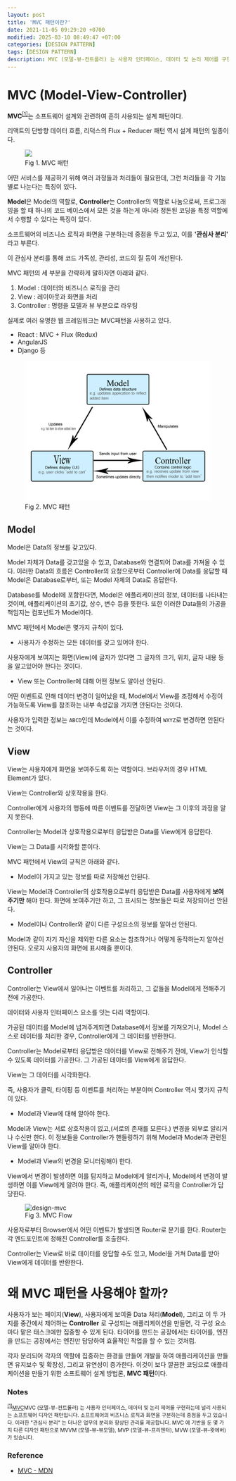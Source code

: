 ```yaml
---
layout: post
title: 'MVC 패턴이란?'
date: 2021-11-05 09:29:20 +0700
modified: 2025-03-10 08:49:47 +07:00
categories: [DESIGN PATTERN]
tags: [DESIGN PATTERN]
description: MVC (모델-뷰-컨트롤러) 는 사용자 인터페이스, 데이터 및 논리 제어를 구현하는데 널리 사용되는 소프트웨어 디자인 패턴입니다. 소프트웨어의 비즈니스 로직과 화면을 구분하는데 중점을 두고 있습니다. 이러한 "관심사 분리" 는 더나은 업무의 분리와 향상된 관리를 제공합니다. MVC 에 기반을 둔 몇 가지 다른 디자인 패턴으로 MVVM (모델-뷰-뷰모델), MVP (모델-뷰-프리젠터), MVW (모델-뷰-왓에버) 가 있습니다.
---
```


# MVC (Model-View-Controller)

**MVC**<sup id="user">[[1]](#user-ref)</sup>는 소프트웨어 설계와 관련하여 흔히 사용되는 설계 패턴이다.

리액트의 단방향 데이터 흐름, 리덕스의 Flux + Reducer 패턴 역시 설계 패턴의 일종이다.

<figure>
<img src="https://images.velog.io/images/shitaikoto/post/ffbe7968-bf95-40a9-8d75-a16503533cf5/img2.png">
<figcaption>Fig 1. MVC 패턴</figcaption>
</figure>

어떤 서비스를 제공하기 위해 여러 과정들과 처리들이 필요한데, 그런 처리들을 각 기능별로 나눈다는 특징이 있다.

**Model**은 Model의 역할로, **Controller**는 Controller의 역할로 나눔으로써, 프로그래밍을 할 때 하나의 코드 베이스에서 모든 것을 하는게 아니라 정돈된 코딩을 특정 역할에서 수행할 수 있다는 특징이 있다.

소프트웨어의 비즈니스 로직과 화면을 구분하는데 중점을 두고 있고, 이를 **'관심사 분리'** 라고 부른다.

이 관심사 분리를 통해 코드 가독성, 관리성, 코드의 질 등이 개선된다.

MVC 패턴의 세 부분을 간략하게 말하자면 아래와 같다.

1. Model : 데이터와 비즈니스 로직을 관리
2. View : 레이아웃과 화면을 처리
3. Controller : 명령을 모델과 뷰 부분으로 라우팅

실제로 여러 유명한 웹 프레임워크는 MVC패턴을 사용하고 있다.

- React : MVC + Flux (Redux)
- AngularJS
- Django 등

<figure>
<img src="./../../images/design-mvc1.png" alt="design-mvc">
<figcaption>Fig 2. MVC 패턴</figcaption>
</figure>

## Model

Model은 Data의 정보를 갖고있다.

Model 자체가 Data를 갖고있을 수 있고, Database와 연결되어 Data를 가져올 수 있다. 이러한 Data의 흐름은 Controller의 요청으로부터 Controller에 Data를 응답할 때 Model은 Database로부터, 또는 Model 자체의 Data로 응답한다.

Database를 Model에 포함한다면, Model은 애플리케이션의 정보, 데이터를 나타내는 것이며, 애플리케이션의 초기값, 상수, 변수 등을 뜻한다. 또한 이러한 Data들의 가공을 책임지는 컴포넌트가 Model이다.

MVC 패턴에서 Model은 몇가지 규칙이 있다.

- 사용자가 수정하는 모든 데이터를 갖고 있어야 한다.

사용자에게 보여지는 화면(View)에 글자가 있다면 그 글자의 크기, 위치, 글자 내용 등을 알고있어야 한다는 것이다.

- View 또는 Controller에 대해 어떤 정보도 알아선 안된다.

어떤 이벤트로 인해 데이터 변경이 일어났을 때, Model에서 View를 조정해서 수정이 가능하도록 View를 참조하는 내부 속성값을 가지면 안된다는 것이다.

사용자가 입력한 정보는 `ABCD`인데 Model에서 이를 수정하여 `WXYZ`로 변경하면 안된다는 것이다.

## View

View는 사용자에게 화면을 보여주도록 하는 역할이다.
브라우저의 경우 HTML Element가 있다.

View는 Controller와 상호작용을 한다.

Controller에게 사용자의 행동에 따른 이벤트를 전달하면 View는 그 이후의 과정을 알지 못한다.

Controller는 Model과 상호작용으로부터 응답받은 Data를 View에게 응답한다.

View는 그 Data를 시각화할 뿐이다.

MVC 패턴에서 View의 규칙은 아래와 같다.

- Model이 가지고 있는 정보를 따로 저장해선 안된다.

View는 Model과 Controller의 상호작용으로부터 응답받은 Data를 사용자에게 **보여주기만** 해야 한다.
화면에 보여주기만 하고, 그 표시되는 정보들은 따로 저장되어선 안된다.

- Model이나 Controller와 같이 다른 구성요소의 정보를 알아선 안된다.

Model과 같이 자기 자신을 제외한 다른 요소는 참조하거나 어떻게 동작하는지 알아선 안된다. 오로지 사용자의 화면에 표시해줄 뿐이다.

## Controller

Controller는 View에서 일어나는 이벤트를 처리하고, 그 값들을 Model에게 전해주기 전에 가공한다.

데이터와 사용자 인터페이스 요소를 잇는 다리 역할이다.

가공된 데이터를 Model에 넘겨주게되면 Database에서 정보를 가져오거나, Model 스스로 데이터를 처리한 경우, Controller에게 그 데이터를 반환한다.

Controller는 Model로부터 응답받은 데이터를 View로 전해주기 전에, View가 인식할 수 있도록 데이터를 가공한다. 그 가공된 데이터를 View에게 응답한다.

View는 그 데이터를 시각화한다.

즉, 사용자가 클릭, 타이핑 등 이벤트를 처리하는 부분이며 Controller 역시 몇가지 규칙이 있다.

- Model과 View에 대해 알아야 한다.

Model과 View는 서로 상호작용이 없고,(서로의 존재를 모른다.) 변경을 외부로 알리거나 수신만 한다. 이 정보들을 Controller가 핸들링하기 위해 Model과 Model과 관련된 View를 알아야 한다.

- Model과 View의 변경을 모니터링해야 한다.

View에서 변경이 발생하면 이를 탐지하고 Model에게 알리거나, Model에서 변경이 발생하면 이를 View에게 알려야 한다. 즉, 애플리케이션의 메인 로직을 Controller가 담당한다.

<figure>
<img src="https://images.velog.io/images/shitaikoto/post/e7193ee0-f6e5-49d0-a5e5-6fd5aed03b7e/img3.png" alt="design-mvc">
<figcaption>Fig 3. MVC Flow</figcaption>
</figure>

사용자로부터 Browser에서 어떤 이벤트가 발생되면 Router로 분기를 한다. Router는 각 엔드포인트에 정해진 Controller를 호출한다.

Controller는 View로 바로 데이터를 응답할 수도 있고, Model을 거쳐 Data를 받아 View에게 데이터를 반환한다.

# 왜 MVC 패턴을 사용해야 할까?

사용자가 보는 페이지(**View**), 사용자에게 보여줄 Data 처리(**Model**), 그리고 이 두 가지를 중간에서 제어하는 **Controller** 로 구성되는 애플리케이션을 만들면, 각 구성 요소마다 맡은 태스크에만 집중할 수 있게 된다. 타이어를 만드는 공장에서는 타이어를, 엔진을 만드는 공장에서는 엔진만 담당하여 효율적인 작업을 할 수 있는 것처럼.

각자 분리되어 각자의 역할에 집중하는 환경을 만들어 개발을 하여 애플리케이션을 만들면 유지보수 및 확장성, 그리고 유연성이 증가한다. 이것이 보다 깔끔한 코딩으로 애플리케이션을 만들기 위한 소프트웨어 설계 방법론, **MVC 패턴**이다.

### Notes

<small id="user-ref"><sup>[[1]](#user)</sup><a href="https://developer.mozilla.org/ko/docs/Glossary/MVC" target="_blank" rel="noopener">MVC</a>MVC (모델-뷰-컨트롤러) 는 사용자 인터페이스, 데이터 및 논리 제어를 구현하는데 널리 사용되는 소프트웨어 디자인 패턴입니다. 소프트웨어의 비즈니스 로직과 화면을 구분하는데 중점을 두고 있습니다. 이러한 "관심사 분리" 는 더나은 업무의 분리와 향상된 관리를 제공합니다. MVC 에 기반을 둔 몇 가지 다른 디자인 패턴으로 MVVM (모델-뷰-뷰모델), MVP (모델-뷰-프리젠터), MVW (모델-뷰-왓에버) 가 있습니다.</small>

### Reference

- <a href="https://developer.mozilla.org/ko/docs/Glossary/MVC" target="_blank" rel="noopener">MVC - MDN</a>
